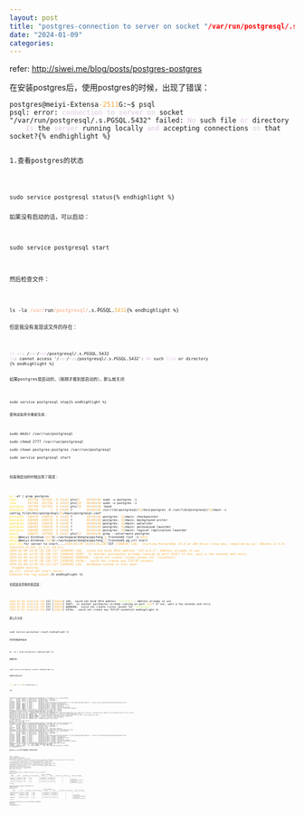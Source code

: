 ```yaml
---
layout: post
title: "postgres-connection to server on socket "/var/run/postgresql/.s.PGSQL.5432" failed: No such file or directory"
date: "2024-01-09"
categories: 
---
```

<p>refer: <a href="http://siwei.me/blog/posts/postgres-postgres">http://siwei.me/blog/posts/postgres-postgres</a></p>

<p>在安装postgres后，使用postgres的时候，出现了错误：</p>

<pre>
<code>postgres@meiyi-Extensa<span style="color:#f5ab35">-2511</span>G:~$ psql
psql: error: <span style="color:#dcc6e0">connection</span> <span style="color:#dcc6e0">to</span> <span style="color:#dcc6e0">server</span> <span style="color:#dcc6e0">on</span> socket &quot;/var/run/postgresql/.s.PGSQL.5432&quot; failed: <span style="color:#dcc6e0">No</span> such file <span style="color:#dcc6e0">or</span> directory
	<span style="color:#dcc6e0">Is</span> the <span style="color:#dcc6e0">server</span> running locally <span style="color:#dcc6e0">and</span> accepting connections <span style="color:#dcc6e0">on</span> that socket?{% endhighlight %}

<p>1.查看postgres的状态</p>

<pre>
<code>sudo service postgresql status{% endhighlight %}

<p>如果没有启动的话，可以启动：</p>

<p>sudo service postgresql start</p>

<p>然后检查文件：</p>

<pre>
<code>ls -la <span style="color:#ffa07a">/var/</span>run<span style="color:#ffa07a">/postgresql/</span>.s.PGSQL.<span style="color:#f5ab35">5432</span>{% endhighlight %}

<p>但是我没有发现该文件的存在：</p>

<pre>
<code><span style="color:#dcc6e0">ls</span> -<span style="color:#dcc6e0">la</span> /<span style="color:#dcc6e0">var</span>/<span style="color:#dcc6e0">run</span>/postgresql/.s.PGSQL.5432
<span style="color:#dcc6e0">ls</span>: cannot access &#39;/<span style="color:#dcc6e0">var</span>/<span style="color:#dcc6e0">run</span>/postgresql/.s.PGSQL.5432&#39;: <span style="color:#dcc6e0">No</span> such <span style="color:#dcc6e0">file</span> or directory
{% endhighlight %}

<p>如果postgres是启动的，（我刚才看到是启动的），那么就关闭</p>

<pre>
<code>sudo service postgresql stop{% endhighlight %}

<p>使用这些命令重新生成：</p>

<p>sudo mkdir /var/run/postgresql<br />
sudo chmod 2777 /var/run/postgresql<br />
sudo chown postgres:postgres /var/run/postgresql<br />
sudo service postgresql start</p>

<p>但是我启动的时候出现了错误：</p>

<pre>
<code><span style="color:#ffd700">ps</span> -ef | grep postgres
<span style="color:#ffd700">root</span>      <span style="color:#f5ab35">167756</span>  <span style="color:#f5ab35">167581</span>  <span style="color:#f5ab35">0</span> <span style="color:#f5ab35">14</span>:<span style="color:#f5ab35">03</span> pts/<span style="color:#f5ab35">8</span>    <span style="color:#f5ab35">00</span>:<span style="color:#f5ab35">00</span>:<span style="color:#f5ab35">00</span> sudo -u postgres -i
<span style="color:#ffd700">root</span>      <span style="color:#f5ab35">167763</span>  <span style="color:#f5ab35">167756</span>  <span style="color:#f5ab35">0</span> <span style="color:#f5ab35">14</span>:<span style="color:#f5ab35">03</span> pts/<span style="color:#f5ab35">10</span>   <span style="color:#f5ab35">00</span>:<span style="color:#f5ab35">00</span>:<span style="color:#f5ab35">00</span> sudo -u postgres -i
<span style="color:#ffd700">postgres</span>  <span style="color:#f5ab35">167764</span>  <span style="color:#f5ab35">167763</span>  <span style="color:#f5ab35">0</span> <span style="color:#f5ab35">14</span>:<span style="color:#f5ab35">03</span> pts/<span style="color:#f5ab35">10</span>   <span style="color:#f5ab35">00</span>:<span style="color:#f5ab35">00</span>:<span style="color:#f5ab35">00</span> -bash
<span style="color:#ffd700">postgres</span>  <span style="color:#f5ab35">168478</span>       <span style="color:#f5ab35">1</span>  <span style="color:#f5ab35">0</span> <span style="color:#f5ab35">14</span>:<span style="color:#f5ab35">06</span> ?        <span style="color:#f5ab35">00</span>:<span style="color:#f5ab35">00</span>:<span style="color:#f5ab35">00</span> /usr/lib/postgresql/<span style="color:#f5ab35">16</span>/bin/postgres -D /var/lib/postgresql/<span style="color:#f5ab35">16</span>/main -c config_file=/etc/postgresql/<span style="color:#f5ab35">16</span>/main/postgresql.conf
<span style="color:#ffd700">postgres</span>  <span style="color:#f5ab35">168479</span>  <span style="color:#f5ab35">168478</span>  <span style="color:#f5ab35">0</span> <span style="color:#f5ab35">14</span>:<span style="color:#f5ab35">06</span> ?        <span style="color:#f5ab35">00</span>:<span style="color:#f5ab35">00</span>:<span style="color:#f5ab35">00</span> postgres: <span style="color:#f5ab35">16</span>/main: checkpointer 
<span style="color:#ffd700">postgres</span>  <span style="color:#f5ab35">168480</span>  <span style="color:#f5ab35">168478</span>  <span style="color:#f5ab35">0</span> <span style="color:#f5ab35">14</span>:<span style="color:#f5ab35">06</span> ?        <span style="color:#f5ab35">00</span>:<span style="color:#f5ab35">00</span>:<span style="color:#f5ab35">00</span> postgres: <span style="color:#f5ab35">16</span>/main: background writer 
<span style="color:#ffd700">postgres</span>  <span style="color:#f5ab35">168482</span>  <span style="color:#f5ab35">168478</span>  <span style="color:#f5ab35">0</span> <span style="color:#f5ab35">14</span>:<span style="color:#f5ab35">06</span> ?        <span style="color:#f5ab35">00</span>:<span style="color:#f5ab35">00</span>:<span style="color:#f5ab35">00</span> postgres: <span style="color:#f5ab35">16</span>/main: walwriter 
<span style="color:#ffd700">postgres</span>  <span style="color:#f5ab35">168483</span>  <span style="color:#f5ab35">168478</span>  <span style="color:#f5ab35">0</span> <span style="color:#f5ab35">14</span>:<span style="color:#f5ab35">06</span> ?        <span style="color:#f5ab35">00</span>:<span style="color:#f5ab35">00</span>:<span style="color:#f5ab35">00</span> postgres: <span style="color:#f5ab35">16</span>/main: autovacuum launcher 
<span style="color:#ffd700">postgres</span>  <span style="color:#f5ab35">168484</span>  <span style="color:#f5ab35">168478</span>  <span style="color:#f5ab35">0</span> <span style="color:#f5ab35">14</span>:<span style="color:#f5ab35">06</span> ?        <span style="color:#f5ab35">00</span>:<span style="color:#f5ab35">00</span>:<span style="color:#f5ab35">00</span> postgres: <span style="color:#f5ab35">16</span>/main: logical replication launcher 
<span style="color:#ffd700">meiyi</span>     <span style="color:#f5ab35">168675</span>  <span style="color:#f5ab35">167960</span>  <span style="color:#f5ab35">0</span> <span style="color:#f5ab35">14</span>:<span style="color:#f5ab35">07</span> pts/<span style="color:#f5ab35">11</span>   <span style="color:#f5ab35">00</span>:<span style="color:#f5ab35">00</span>:<span style="color:#f5ab35">00</span> grep --color=auto postgres
<span style="color:#ffd700">meiyi</span>@meiyi-Extensa-<span style="color:#f5ab35">2511</span>G:~/workspace/dongtaipaifang_<span style="color:#f5ab35">2</span>_frontend$ lsof -i:<span style="color:#f5ab35">5432</span>
<span style="color:#ffd700">meiyi</span>@meiyi-Extensa-<span style="color:#f5ab35">2511</span>G:~/workspace/dongtaipaifang_<span style="color:#f5ab35">2</span>_frontend$ pg_ctl start
<span style="color:#ffd700">waiting</span> for server to start....<span style="color:#f5ab35">2024</span>-<span style="color:#f5ab35">01</span>-<span style="color:#f5ab35">09</span> <span style="color:#f5ab35">14</span>:<span style="color:#f5ab35">07</span>:<span style="color:#f5ab35">28</span>.<span style="color:#f5ab35">130</span> CST<span style="color:#f5ab35"> [168818] LOG:  starting PostgreSQL 15.0 on x86_64-pc-linux-gnu, compiled by gcc (Ubuntu 11.4.0-1ubuntu1~22.04) 11.4.0, 64-bit
</span><span style="color:#f5ab35">2024-01-09 14:07:28.130 CST [168818] LOG:  could not bind IPv4 address &quot;127.0.0.1&quot;: Address already in use
</span><span style="color:#f5ab35">2024-01-09 14:07:28.130 CST [168818] HINT:  Is another postmaster already running on port 5432? If not, wait a few seconds and retry.
</span><span style="color:#f5ab35">2024-01-09 14:07:28.130 CST [168818] WARNING:  could not create listen socket for &quot;localhost&quot;
</span><span style="color:#f5ab35">2024-01-09 14:07:28.130 CST [168818] FATAL:  could not create any TCP/IP sockets
</span><span style="color:#f5ab35">2024-01-09 14:07:28.133 CST [168818] LOG:  database system is shut down
</span><span style="color:#f5ab35"> stopped waiting
</span><span style="color:#f5ab35">pg_ctl: could not start server
</span><span style="color:#f5ab35">Examine the log output.</span>{% endhighlight %}

<p>也就是说具体的错误是：</p>

<pre>
<code><span style="color:#f5ab35">2024</span><span style="color:#f5ab35">-01</span><span style="color:#f5ab35">-09</span> <span style="color:#f5ab35">14</span>:<span style="color:#f5ab35">07</span>:<span style="color:#f5ab35">28.130</span> CST [<span style="color:#f5ab35">168818</span>] LOG:  could not bind IPv4 address <span style="color:#abe338">&quot;127.0.0.1&quot;</span>: Address already in use
<span style="color:#f5ab35">2024</span><span style="color:#f5ab35">-01</span><span style="color:#f5ab35">-09</span> <span style="color:#f5ab35">14</span>:<span style="color:#f5ab35">07</span>:<span style="color:#f5ab35">28.130</span> CST [<span style="color:#f5ab35">168818</span>] HINT:  Is another postmaster already running on port <span style="color:#f5ab35">5432</span>? If not, wait a few seconds and retry.
<span style="color:#f5ab35">2024</span><span style="color:#f5ab35">-01</span><span style="color:#f5ab35">-09</span> <span style="color:#f5ab35">14</span>:<span style="color:#f5ab35">07</span>:<span style="color:#f5ab35">28.130</span> CST [<span style="color:#f5ab35">168818</span>] WARNING:  could not create listen socket for <span style="color:#abe338">&quot;localhost&quot;</span>
<span style="color:#f5ab35">2024</span><span style="color:#f5ab35">-01</span><span style="color:#f5ab35">-09</span> <span style="color:#f5ab35">14</span>:<span style="color:#f5ab35">07</span>:<span style="color:#f5ab35">28.130</span> CST [<span style="color:#f5ab35">168818</span>] FATAL:  could not create any TCP/IP sockets{% endhighlight %}

<p>那么先关闭：</p>

<pre>
<code>sudo service postgresql stop{% endhighlight %}

<p>然后查看是否启动</p>

<pre>
<code>ps -ef | grep postgres{% endhighlight %}

<p>接着启动：</p>

<pre>
<code>sudo service postgresql start{% endhighlight %}

<p>查看端口是否占用：</p>

<pre>
<code><span style="color:#ffd700">sudo</span> lsof -i:<span style="color:#f5ab35">5432</span>{% endhighlight %}

<p>日志：</p>

<pre>
<code>meiyi@meiyi-Extensa-2511G:~/workspace/dongtaipaifang_2_frontend$ ps -ef | grep postgres
root      167756  167581  0 14:03 pts/8    00:00:00 sudo -u postgres -i
root      167763  167756  0 14:03 pts/10   00:00:00 sudo -u postgres -i
postgres  167764  167763  0 14:03 pts/10   00:00:00 -bash
postgres  168478       1  0 14:06 ?        00:00:00 /usr/lib/postgresql/16/bin/postgres -D /var/lib/postgresql/16/main -c config_file=/etc/postgresql/16/main/postgresql.conf
postgres  168479  168478  0 14:06 ?        00:00:00 postgres: 16/main: checkpointer 
postgres  168480  168478  0 14:06 ?        00:00:00 postgres: 16/main: background writer 
postgres  168482  168478  0 14:06 ?        00:00:00 postgres: 16/main: walwriter 
postgres  168483  168478  0 14:06 ?        00:00:00 postgres: 16/main: autovacuum launcher 
postgres  168484  168478  0 14:06 ?        00:00:00 postgres: 16/main: logical replication launcher 
meiyi     168675  167960  0 14:07 pts/11   00:00:00 grep --color=auto postgres
meiyi@meiyi-Extensa-2511G:~/workspace/dongtaipaifang_2_frontend$ lsof -i:5432
meiyi@meiyi-Extensa-2511G:~/workspace/dongtaipaifang_2_frontend$ pg_ctl start
waiting for server to start....2024-01-09 14:07:28.130 CST [168818] LOG:  starting PostgreSQL 15.0 on x86_64-pc-linux-gnu, compiled by gcc (Ubuntu 11.4.0-1ubuntu1~22.04) 11.4.0, 64-bit
2024-01-09 14:07:28.130 CST [168818] LOG:  could not bind IPv4 address &quot;127.0.0.1&quot;: Address already in use
2024-01-09 14:07:28.130 CST [168818] HINT:  Is another postmaster already running on port 5432? If not, wait a few seconds and retry.
2024-01-09 14:07:28.130 CST [168818] WARNING:  could not create listen socket for &quot;localhost&quot;
2024-01-09 14:07:28.130 CST [168818] FATAL:  could not create any TCP/IP sockets
2024-01-09 14:07:28.133 CST [168818] LOG:  database system is shut down
 stopped waiting
pg_ctl: could not start server
Examine the log output.
meiyi@meiyi-Extensa-2511G:~/workspace/dongtaipaifang_2_frontend$ sudo service postgresql stop
meiyi@meiyi-Extensa-2511G:~/workspace/dongtaipaifang_2_frontend$ ps -ef | grep postgres
root      167756  167581  0 14:03 pts/8    00:00:00 sudo -u postgres -i
root      167763  167756  0 14:03 pts/10   00:00:00 sudo -u postgres -i
postgres  167764  167763  0 14:03 pts/10   00:00:00 -bash
meiyi     168951  167960  0 14:08 pts/11   00:00:00 grep --color=auto postgres
meiyi@meiyi-Extensa-2511G:~/workspace/dongtaipaifang_2_frontend$ sudo service postgresql start
meiyi@meiyi-Extensa-2511G:~/workspace/dongtaipaifang_2_frontend$ ps -ef | grep postgres
root      167756  167581  0 14:03 pts/8    00:00:00 sudo -u postgres -i
root      167763  167756  0 14:03 pts/10   00:00:00 sudo -u postgres -i
postgres  167764  167763  0 14:03 pts/10   00:00:00 -bash
postgres  169260       1  0 14:08 ?        00:00:00 /usr/lib/postgresql/16/bin/postgres -D /var/lib/postgresql/16/main -c config_file=/etc/postgresql/16/main/postgresql.conf
postgres  169261  169260  0 14:08 ?        00:00:00 postgres: 16/main: checkpointer 
postgres  169262  169260  0 14:08 ?        00:00:00 postgres: 16/main: background writer 
postgres  169264  169260  0 14:08 ?        00:00:00 postgres: 16/main: walwriter 
postgres  169265  169260  0 14:08 ?        00:00:00 postgres: 16/main: autovacuum launcher 
postgres  169266  169260  0 14:08 ?        00:00:00 postgres: 16/main: logical replication launcher 
meiyi     169287  167960  0 14:08 pts/11   00:00:00 grep --color=auto postgres
meiyi@meiyi-Extensa-2511G:~/workspace/dongtaipaifang_2_frontend$ sudo lsof -i:5432
COMMAND     PID     USER   FD   TYPE  DEVICE SIZE/OFF NODE NAME
postgres 169260 postgres    6u  IPv4 1158076      0t0  TCP localhost:postgresql (LISTEN)
{% endhighlight %}

<p>最后进入postgres命令行创建数据库，修改用户的密码：</p>

<pre>
<code>sudo -u postgres -i
[sudo] password for meiyi: 
postgres@meiyi-Extensa-2511G:~$ psql
psql: error: connection to server on socket &quot;/var/run/postgresql/.s.PGSQL.5432&quot; failed: No such file or directory
	Is the server running locally and accepting connections on that socket?
postgres@meiyi-Extensa-2511G:~$ ls -la /var/run/postgresql/.s.PGSQL.5432
ls: cannot access &#39;/var/run/postgresql/.s.PGSQL.5432&#39;: No such file or directory
postgres@meiyi-Extensa-2511G:~$ ls -la /var/run/postgresql/.s.PGSQL.5432
srwxrwxrwx 1 postgres postgres 0  1月  9 14:08 /var/run/postgresql/.s.PGSQL.5432
postgres@meiyi-Extensa-2511G:~$ psql
psql (16.1 (Ubuntu 16.1-1.pgdg22.04+1))
Type &quot;help&quot; for help.

postgres=# \c
You are now connected to database &quot;postgres&quot; as user &quot;postgres&quot;.
postgres=# \l
                                                       List of databases
   Name    |  Owner   | Encoding | Locale Provider |   Collate   |    Ctype    | ICU Locale | ICU Rules |   Access privileges   
-----------+----------+----------+-----------------+-------------+-------------+------------+-----------+-----------------------
 postgres  | postgres | UTF8     | libc            | zh_CN.UTF-8 | zh_CN.UTF-8 |            |           | 
 template0 | postgres | UTF8     | libc            | zh_CN.UTF-8 | zh_CN.UTF-8 |            |           | =c/postgres          +
           |          |          |                 |             |             |            |           | postgres=CTc/postgres
 template1 | postgres | UTF8     | libc            | zh_CN.UTF-8 | zh_CN.UTF-8 |            |           | =c/postgres          +
           |          |          |                 |             |             |            |           | postgres=CTc/postgres
(3 rows)

postgres=# create database dongtaipaifang;
CREATE DATABASE
postgres=# \l
                                                          List of databases
      Name      |  Owner   | Encoding | Locale Provider |   Collate   |    Ctype    | ICU Locale | ICU Rules |   Access privileges   
----------------+----------+----------+-----------------+-------------+-------------+------------+-----------+-----------------------
 dongtaipaifang | postgres | UTF8     | libc            | zh_CN.UTF-8 | zh_CN.UTF-8 |            |           | 
 postgres       | postgres | UTF8     | libc            | zh_CN.UTF-8 | zh_CN.UTF-8 |            |           | 
 template0      | postgres | UTF8     | libc            | zh_CN.UTF-8 | zh_CN.UTF-8 |            |           | =c/postgres          +
                |          |          |                 |             |             |            |           | postgres=CTc/postgres
 template1      | postgres | UTF8     | libc            | zh_CN.UTF-8 | zh_CN.UTF-8 |            |           | =c/postgres          +
                |          |          |                 |             |             |            |           | postgres=CTc/postgres
(4 rows)

postgres=# ALTER USER postgres WITH PASSWORD &#39;88888888&#39;;
ALTER ROLE
postgres=# 
{% endhighlight %}

